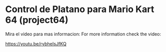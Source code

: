 # Control de Platano para Mario Kart 64 (project64)

Mira el video para mas informacion:
For more information check the video:

https://youtu.be/rybheIsJfKQ
